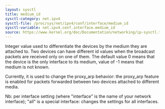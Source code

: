 ```yaml
---
layout: sysctl
title: medium_id
sysctl-category: net.ipv4
sysctl-file: /proc/sys/net/ipv4/conf/interface/medium_id
sysctl-variable: net.ipv4.conf.interface.medium_id
source: https://www.kernel.org/doc/Documentation/networking/ip-sysctl.txt
---
```

Integer value used to differentiate the devices by the medium they
are attached to. Two devices can have different id values when
the broadcast packets are received only on one of them.
The default value 0 means that the device is the only interface
to its medium, value of -1 means that medium is not known.

Currently, it is used to change the proxy_arp behavior:
the proxy_arp feature is enabled for packets forwarded between
two devices attached to different media.


Nb: per interface setting (where "interface" is the name of your network interface); "all" is a special interface: changes the settings for all interfaces.

